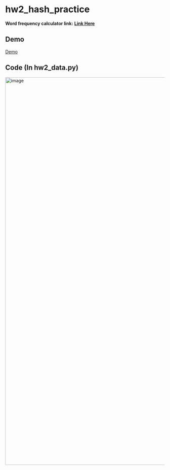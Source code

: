# hw2_hash_practice

**Word frequency calculator link:** [**Link Here**](https://tmu-arthur-hw2-hash-practice-hw2-data-jkzmtq.streamlit.app/)

## Demo
[Demo](https://user-images.githubusercontent.com/86466531/226916555-7b0133b8-5ccc-418b-b167-1f23de1e66c1.webm)

## Code (In hw2_data.py)
<img width="1221" alt="image" src="https://user-images.githubusercontent.com/86466531/226920060-3ab3fcff-6adb-40e6-b3d8-6a82919ade9b.png">
